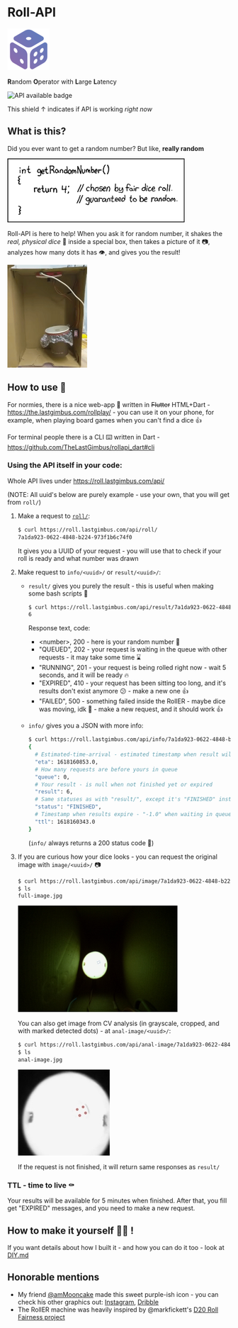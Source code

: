 # Roll-API

![Main icon](images/main_icon.png)

**R**andom
**O**perator with
**L**arge
**L**atency

![API available badge](https://img.shields.io/website?down_color=red&label=API&up_color=green&url=https%3A%2F%2Froll.lastgimbus.com%2Fapi%2F)

This shield ↑ indicates if API is working *right now* 

## What is this?

Did you ever want to get a random number? But like, **really random**

![XKCD 221 - getRandomNumber()](images/xkcd_221_random_number.png)

Roll-API is here to help! When you ask it for random number, it shakes the *real, physical dice* :game_die: inside a 
special box, then takes a picture of it :camera:, analyzes how many dots it has :eye:, and gives you the result!

![Roller working](images/roller_working.gif)

## How to use :monocle_face:

For normies, there is a nice web-app :iphone: written in ~~Flutter~~ HTML+Dart - https://the.lastgimbus.com/rollplay/ -
you can use it on your phone, for example, when playing board games when you can't find a dice :+1:

For terminal people there is a CLI :keyboard: written in Dart - https://github.com/TheLastGimbus/rollapi_dart#cli

### Using the API itself in your code:

Whole API lives under https://roll.lastgimbus.com/api/

(NOTE: All uuid's below are purely example - use your own, that you will get from `roll/`)

1. Make a request to [`roll/`](https://roll.lastgimbus.com/api/roll/):

   ```bash
   $ curl https://roll.lastgimbus.com/api/roll/
   7a1da923-0622-4848-b224-973f1b6c74f0
   ```
   It gives you a UUID of your request - you will use that to check if your roll is ready and what number was drawn

2. Make request to `info/<uuid>/` or `result/<uuid>/`:
   
   - `result/` gives you purely the result - this is useful when making some bash scripts :scroll:
      ```bash
      $ curl https://roll.lastgimbus.com/api/result/7a1da923-0622-4848-b224-973f1b6c74f0/
      6
      ```
      Response text, code:
       - \<number\>, 200 - here is your random number :tada:
       - "QUEUED", 202 - your request is waiting in the queue with other requests - it may take some time :hourglass:
       - "RUNNING", 201 - your request is being rolled right now - wait 5 seconds, and it will be ready :fire:
       - "EXPIRED", 410 - your request has been sitting too long, and it's results don't exist anymore :confused: - make a
         new one :+1:
       - "FAILED", 500 - something failed inside the RollER - maybe dice was moving, idk :shrug: - make a new request, 
         and it should work :+1:
   
   - `info/` gives you a JSON with more info:
      ```bash
      $ curl https://roll.lastgimbus.com/api/info/7a1da923-0622-4848-b224-973f1b6c74f0/
      {
        # Estimated-time-arrival - estimated timestamp when result will be available
        "eta": 1618160853.0,
        # How many requests are before yours in queue
        "queue": 0,  
        # Your result - is null when not finished yet or expired
        "result": 6,  
        # Same statuses as with "result/", except it's "FINISHED" instead of a number
        "status": "FINISHED",  
        # Timestamp when results expire - "-1.0" when waiting in queue, "0.0" when expired or failed
        "ttl": 1618160343.0
      }
      ```
      (`info/` always returns a 200 status code :eyes:)

3. If you are curious how your dice looks - you can request the original image with `image/<uuid>/` :camera:

   ```bash
   $ curl https://roll.lastgimbus.com/api/image/7a1da923-0622-4848-b224-973f1b6c74f0/ > full-image.jpg
   $ ls
   full-image.jpg
   ```

   ![Example full image](images/example-full-image.jpg)

   You can also get image from CV analysis (in grayscale, cropped, and with marked detected dots) -
   at `anal-image/<uuid>/`:

   ```bash
   $ curl https://roll.lastgimbus.com/api/anal-image/7a1da923-0622-4848-b224-973f1b6c74f0/ > anal-image.jpg
   $ ls
   anal-image.jpg
   ```

   ![Example anal image](images/example-anal-image.jpg)

   If the request is not finished, it will return same responses as `result/`

### TTL - time to live :coffin:

Your results will be available for 5 minutes when finished. After that, you fill get "EXPIRED" messages, and you need to
make a new request.

## How to make it yourself :mechanic: !

If you want details about how I built it - and how you can do it too - look at [DIY.md](DIY.md)

## Honorable mentions

 - My friend [@amMooncake](https://github.com/amMooncake) made this sweet purple-ish icon - you can check his other graphics out: 
   [Instagram](https://dribbble.com/am_mooncake), [Dribble](https://instagram.com/am_mooncake)
 - The RollER machine was heavily inspired by @markfickett's [D20 Roll Fairness project](http://www.markfickett.com/stuff/artPage.php?id=389)

